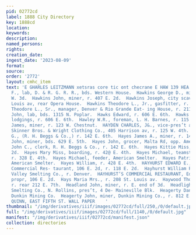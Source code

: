 ```yaml
---
pid: 02772cd
label: 1888 City Directory
key: 1888cd
location: 
keywords: 
description: 
named_persons: 
rights: 
creation_date: 
ingest_date: '2023-08-09'
format: 
source: 
order: '2772'
layout: cmhc_item
text: 'E GHARLES LEITZMANN xetsras core tic ont checrane E HAW 139 HEA  Hawkins Henry
  F., lab, D. & R. G. R. R., bds. Western House.  Hawkins George D., miner, r. 211
  W. 3d.  Hawkins John, miner, r. 407 E. 2d.  Hawkins Joseph, city scavenger, St.
  Louis av, rear Opera House.  Hawkins Theodore L., Jr., gasfitter, r. 211 W. 3d.  Hawkins
  Theodore L., Sr., manager, Denver & Rio Grande Eat- ing House, r. 211 W. 3d.  Hawkinson
  John, lab, bds. 1315 N. Poplar.  Hawks Edward, r. 606 E. 6th.  Hawks Margaret Mrs.,
  lodgings, r. 606 E. 6th.  Hawley W.R., foreman, L. H. Barnes, r. 115 W. 4th.  Hawthorne
  James, miner, r. 123 W. Chestnut.  HAYDEN CHARLES, J&., vice-pres’t and manager,
  Skinner Bros. & Wright Clothing Co., 405 Harrison av, r. 125 W. 4th.  Hayes Almon
  G., (R. H. Beggs & Co.,) r. 142 E. 6th.  Hayes James A., miner, r. 141 W. Front.  Hayes
  John, miner, bds. 629 E. 5th.  Hayes John, grocer, Malta Rd, opp. American Smelter.  Hayes
  John C., clerk, R. H. Beggs & Co., r. 142 E. 6th.  Hayes Kittie Miss, r. 142 W.
  2d.  Hayes Mary Miss, boarding, r. 42@ E. 4th.  Hayes Michael, teamster, A. Henderson,
  r. 328 E. 4th.  Hayes Michael, feeder, American Smelter.  Hayes Patrick, feeder,
  American Smelter.  Hayes William, r. 428 E. 4th.  HAYHURST EDWARD E., propr, Hayhurst’s
  Commercial Res- taurant, 106 E. 2d, r. 118 E. 2d.  Hayhurst William P., bkkpr, Arkansas
  Valley Smelting Co., r. Denver.  HAYHURST’S COMMERCIAL RESTAURANT, Ed. E. Hay- hurst,
  propr, 106 E. 2d.  Hays Maria Mrs., r. 208 St. Louis av.  Haywood Thomas, miner,
  r. rear 212 E. 7th.  Headland John, miner, r. E. end of 3d.  Headlight Mining and
  Smelting Co., N. Rollins, pres’t, 4 De- Maineville Blk.  Heagerty Daniel, timberman,
  Dunkin Mining Co.  Heagerty John, miner, Dunkin Mining Co., r. 812 E. 6th.  d J,
  QUINN, EAST FIFTH ST. WALL PAPER    '
thumbnail: "/img/derivatives/iiif/images/02772cd/full/250,/0/default.jpg"
full: "/img/derivatives/iiif/images/02772cd/full/1140,/0/default.jpg"
manifest: "/img/derivatives/iiif/02772cd/manifest.json"
collection: directories
---
```


